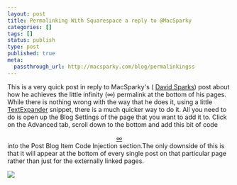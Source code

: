 ```yaml
---
layout: post
title: Permalinking With Squarespace a reply to @MacSparky
categories: []
tags: []
status: publish
type: post
published: true
meta:
  passthrough_url: http://macsparky.com/blog/permalinkingss
---
```

This is a very quick post in reply to MacSparky's (
[David Sparks](https://twitter.com/MacSparky)) post about how he achieves the little infinity (∞) permalink at the bottom of his pages. While there is nothing wrong with the way that he does it, using a little 
[TextExpander](http://smilesoftware.com/TextExpander/index.html) snippet, there is a much quicker way to do it. All you need to do is open up the Blog Settings of the page that you want to add it to. Click on the Advanced tab, scroll down to the bottom and add this bit of code<center><a 
href=
"http://smithjw.me{permalink}">∞
</a></center>into the Post Blog Item Code Injection section.The only downside of this is that it will appear at the bottom of every single post on that particular page rather than just for the externally linked pages.
  
      
![](http://static1.squarespace.com/static/4f331d1f8754c7ec090e554a/50fe1c99e4b01c920a89f452/5146aa63e4b04055d30a1019/1431141920511/Permalinking.png)
